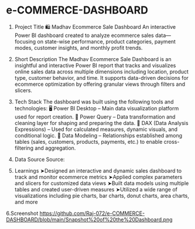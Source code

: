 # e-COMMERCE-DASHBOARD
1. Project Title
🛍 Madhav Ecommerce Sale Dashboard
An interactive Power BI dashboard created to analyze ecommerce sales data—focusing on state-wise performance, product categories, payment modes, customer insights, and monthly profit trends.

2. Short Description 
The Madhav Ecommerce Sale Dashboard is an insightful and interactive Power BI report that tracks and visualizes online sales data across multiple dimensions including location, product type, customer behavior, and time. It supports data-driven decisions for ecommerce optimization by offering granular views through filters and slicers.

3. Tech Stack
The dashboard was built using the following tools and technologies:
🖥 Power BI Desktop – Main data visualization platform used for report creation.
🔄 Power Query – Data transformation and cleaning layer for shaping and preparing the data.
🧮 DAX (Data Analysis Expressions) – Used for calculated measures, dynamic visuals, and conditional logic.
🔗 Data Modeling – Relationships established among tables (sales, customers, products, payments, etc.) to enable cross-filtering and aggregation.

4. Data Source
Source:

5. Learnings
➤Designed an interactive and dynamic sales dashboard to track and monitor ecommerce metrics
➤Applied complex parameters and slicers for customized data views
➤Built data models using multiple tables and created user-driven measures
➤Utilized a wide range of visualizations including pie charts, bar charts, donut charts, area charts, and more

6.Screenshot
https://github.com/Raj-072/e-COMMERCE-DASHBOARD/blob/main/Snapshot%20of%20the%20Dashboard.png

